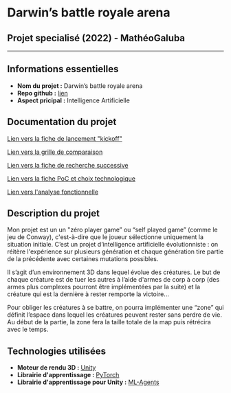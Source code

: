 # Darwin’s battle royale arena
## Projet specialisé (2022) - MathéoGaluba

---

## Informations essentielles

- **Nom du projet :** Darwin’s battle royale arena
- **Repo github :** [lien](https://github.com/cegepmatane/projet-specialise-2022-Matheo-Galuba)
- **Aspect pricipal :** Intelligence Artificielle

## Documentation du projet

[Lien vers la fiche de lancement "kickoff"](https://docs.google.com/document/d/1qF1iZAdF3IDPa3s8YlFjtiXWpijnrOiP3hhAlVRNXjY/edit?usp=sharing)

[Lien vers la grille de comparaison](https://docs.google.com/presentation/d/1I9EQ0xb6P17-xXolSpcOsdqIueDFJLrxob3Lt8X8flo/edit?usp=sharing)

[Lien vers la fiche de recherche successive](https://docs.google.com/presentation/d/1UeKL0SS8rF3OlXzoT8Iav-os_3cav_TlNGDJMO1TyPk/edit?usp=sharing)

[Lien vers la fiche PoC et choix technologique](https://docs.google.com/document/d/1ZCOmIQDouk4uAv60toCLpWuOyfnVU_dnbTMCDXv3HIQ/edit?usp=sharing)

[Lien vers l'analyse fonctionnelle](https://docs.google.com/presentation/d/1bdEYoB69v9VMd3qPk5wFryMiO5MysNJJ0BKXZ6yxKao/edit?usp=sharing)

## Description du projet

Mon projet est un un "zéro player game” ou “self played game” (comme le jeu de Conway), c'est-à-dire que le joueur sélectionne uniquement la situation initiale. C’est un projet d’intelligence artificielle évolutionniste : on réitère l'expérience sur plusieurs génération et chaque génération tire partie de la précédente avec certaines mutations possibles.

Il s’agit d’un environnement 3D dans lequel évolue des créatures. Le but de chaque créature est de tuer les autres à l’aide d'armes de corp à corp (des armes plus complexes pourront être implémentées par la suite) et la créature qui est la dernière à rester remporte la victoire...

Pour obliger les créatures à se battre, on pourra implémenter une “zone” qui définit l’espace dans lequel les créatures peuvent rester sans perdre de vie. Au début de la partie, la zone fera la taille totale de la map puis rétrécira avec le temps.

## Technologies utilisées

- **Moteur de rendu 3D :** [Unity](https://unity3d.com/)
- **Librairie d'apprentissage :** [PyTorch](https://pytorch.org/)
- **Librairie d'apprentissage pour Unity :** [ML-Agents](https://unity.com/fr/products/machine-learning-agents)
